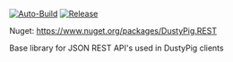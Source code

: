 [![Auto-Build](https://github.com/dustypigtv/DustyPig.REST/actions/workflows/auto_build.yml/badge.svg)](https://github.com/dustypigtv/DustyPig.REST/actions/workflows/auto_build.yml)     [![Release](https://github.com/dustypigtv/DustyPig.REST/actions/workflows/release.yml/badge.svg)](https://github.com/dustypigtv/DustyPig.REST/actions/workflows/release.yml)


Nuget: https://www.nuget.org/packages/DustyPig.REST

Base library for JSON REST API's used in DustyPig clients
